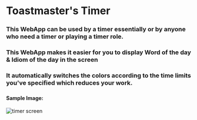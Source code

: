 # Toastmaster's Timer
### This WebApp can be used by a timer essentially or by anyone who need a timer or playing a timer role.
### This WebApp makes it easier for you to display Word of the day & Idiom of the day in the screen
### It automatically switches the colors according to the time limits you've specified which reduces your work.

### 
#### Sample Image: 
![timer screen](https://user-images.githubusercontent.com/61658658/121839144-1ec2bf80-ccf7-11eb-8efc-a5f9dd9aac6f.jpeg)
